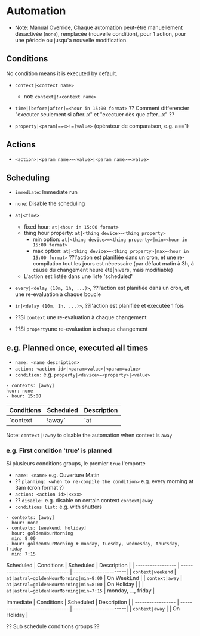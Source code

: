 # Automation

- Note: Manual Override, Chaque automation peut-être manuellement désactivée (`none`), remplacée (nouvelle condition), pour 1 action, pour une période ou jusqu'a nouvelle modification.

## Conditions
No condition means it is executed by default.

- `context|<context name>`
	- not: `context|!<context name>`
- `time|[before|after]=<hour in 15:00 format>`
	?? Comment differencier "executer seulement si after..x" et "exectuer dès que after...x" ??

- `property|<param[==<>!=]value>` (opérateur de comparaison,  e.g. a==1)

## Actions
- `<action>|<param name>=<value>|<param name>=<value>`

## Scheduling
- `immediate`: Immediate run
- `none`: Disable the scheduling
- `at|<time>`
	- fixed hour: `at|<hour in 15:00 format>`
	- thing hour property: `at|<thing device>=<thing property>`
		- min option: `at|<thing device>=<thing property>|min=<hour in 15:00 format>`
		- max option: `at|<thing device>=<thing property>|max=<hour in 15:00 format>`
??l'action est planifiée dans un cron, et une re-compilation tout les jours est nécessaire (par défaut matin à 3h, à cause du changement heure été|hivers, mais modifiable)
	- L'action est listée dans une liste 'scheduled'

- `every|<delay (10m, 1h, ...)>`, ??l'action est planifiée dans un cron, et une re-evaluation à chaque boucle
- `in|<delay (10m, 1h, ...)>`, ??l'action est planifiée et executée 1 fois

- ??Si `context` une re-evaluation à chaque changement
- ??Si `property`une re-evaluation à chaque changement

## e.g. Planned once, executed all times
- `name: <name description>`
- `action: <action id>|<param=value>|<param=value>`
- `condition:` e.g. `property|<device>=<property>|<value>`

```
- contexts: [away]
hour: none
- hour: 15:00
```

| Conditions                   | Scheduled  | Description |
| ---------------------------- | ---------- | ----------- |
| `context|!away`              | `at|15:00` |             |

Note: `context|!away` to disable the automation when context is `away`

### e.g. First condition 'true' is planned
Si plusieurs conditions groups, le premier `true` l'emporte
- `name: <name>` e.g. Ouverture Matin
- ?? `planning: <when to re-compile the condition>` e.g. every morning at 3am (cron format ?)
- `action: <action id>|<xxx>`
- ?? `disable:` e.g.  disable on certain context `context|away`
- `conditions list:` e.g. with shutters

```
- contexts: [away]
  hour: none
- contexts: [weekend, holiday]
  hour: goldenHourMorning
  min: 8:00
- hour: goldenHourMorning # monday, tuesday, wednesday, thursday, friday
  min: 7:15
```

Scheduled
| Conditions        | Scheduled                       | Description           |
| ----------------- | ------------------------------- | ----------------------|
| `context|weekend` | `at|astral=goldenHourMorning|min=8:00` | On WeekEnd            |
| `context|away`    | `at|astral=goldenHourMorning|min=8:00` | On Holiday            |
|                   | `at|astral=goldenHourMorning|min=7:15` | monday, ..., friday   |

Immediate
| Conditions        | Scheduled                       | Description           |
| ----------------- | ------------------------------- | ----------------------|
| `context|away`    | <empty>						  | On Holiday            |

?? Sub schedule conditions groups ??
